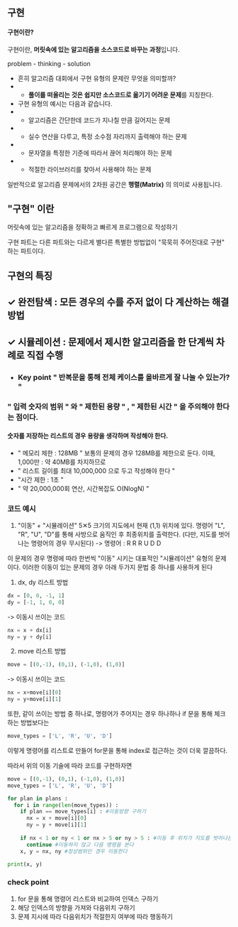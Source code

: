 ## 구현
#### 구현이란? 
구현이란,  **머릿속에 있는 알고리즘을 소스코드로 바꾸는 과정**입니다.

problem - thinking - solution

+ 흔히 알고리즘 대회에서 구현 유형의 문제란 무엇을 의미할까?
+ + **풀이를 떠올리는 것은 쉽지만 소스코드로 옮기기 어려운 문제**를 지칭한다.
+ 구현 유형의 예시는 다음과 같습니다.
+ + 알고리즘은 간단한데 코드가 지나칠 만큼 길어지는 문제
+ + 실수 연산을 다루고, 특정 소수점 자리까지 출력해야 하는 문제
+ + 문자열을 특정한 기준에 따라서 끊어 처리해야 하는 문제
+ + 적절한 라이브러리를 찾아서 사용해야 하는 문제

일반적으로 알고리즘 문제에서의 2차원 공간은 **행렬(Matrix)** 의 의미로 사용됩니다.


## "구현" 이란 
머릿속에 있는 알고리즘을 정확하고 빠르게 프로그램으로 작성하기
 

구현 파트는 다른 파트와는 다르게 별다른 특별한 방법없이 "묵묵히 주어진대로 구현" 하는 파트이다.

## 구현의 특징
## ✓ 완전탐색 : 모든 경우의 수를 주저 없이 다 계산하는 해결 방법
## ✓ 시뮬레이션 : 문제에서 제시한 알고리즘을 한 단계씩 차례로 직접 수행
 
 

+ ### **Key point** " 반복문을 통해 전체 케이스를 올바르게 잘 나눌 수 있는가? "

### **" 입력 숫자의 범위 "** 와 **" 제한된 용량 "** , **" 제한된 시간 "** 을 주의해야 한다는 점이다.

#### 숫자를 저장하는 리스트의 경우 용량을 생각하며 작성해야 한다.
+ " 메모리 제한 : 128MB " 보통의 문제의 경우 128MB를 제한으로 둔다. 이때, 1,000만 : 약 40MB를 차지하므로
+ " 리스트 길이를 최대 10,000,000 으로 두고 작성해야 한다 " 
+ "시간 제한 : 1초 "
+ " 약 20,000,000회 연산, 시간복잡도 O(NlogN) "

### 코드 예시
1. "이동" + "시뮬레이션"
5✕5 크기의 지도에서 현재 (1,1) 위치에 있다. 명령어 "L", "R", "U", "D"를 통해 사방으로 움직인 후 최종위치를 출력한다. (다만, 지도를 벗어나는 명령어의 경우 무시된다)
-> 명령어 : R R R U D D

이 문제의 경우 명령에 따라 한번씩 "이동" 시키는 대표적인 "시뮬레이션" 유형의 문제이다.
이러한 이동이 있는 문제의 경우 아래 두가지 문법 중 하나를 사용하게 된다

1) dx, dy 리스트 방법
```python
dx = [0, 0, -1, 1]
dy = [-1, 1, 0, 0]
```

-> 이동시 쓰이는 코드
```python
nx = x + dx[i]
ny = y + dy[i]
```

2) move 리스트 방법
```python
move = [(0,-1), (0,1), (-1,0), (1,0)]
```
-> 이동시 쓰이는 코드
```python
nx = x+move[i][0]
ny = y+move[i][1]
```

또한, 같이 쓰이는 방법 중 하나로, 명령어가 주어지는 경우 하나하나 if 문을 통해 체크하는 방법보다는
```python
move_types = ['L', 'R', 'U', 'D']
```

이렇게 명령어를 리스트로 만들어 for문을 통해 index로 접근하는 것이 더욱 깔끔하다.

따라서 위의 이동 기술에 따라 코드를 구현하자면

```python
move = [(0,-1), (0,1), (-1,0), (1,0)]
move_types = ['L', 'R', 'U', 'D'] 

for plan in plans :
  for i in range(len(move_types)) :
    if plan == move_types[i] : #이동방향 구하기
      nx = x + move[i][0]
      ny = y + move[i][1]
      
    if nx < 1 or ny < 1 or nx > 5 or ny > 5 : #이동 후 위치가 지도를 벗어나는 경우
      continue #이동하지 않고 다음 명령을 본다
    x, y = nx, ny #정상범위인 경우 이동한다

print(x, y)
```

### check point
1. for 문을 통해 명령어 리스트와 비교하여 인덱스 구하기
2. 해당 인덱스의 방향을 가져와 다음위치 구하기
3. 문제 지시에 따라 다음위치가 적절한지 여부에 따라 행동하기
